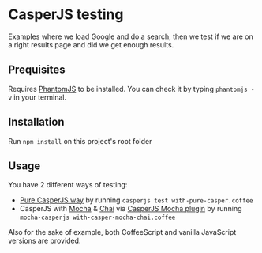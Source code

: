 # CasperJS testing

Examples where we load Google and do a search, then we test if we are on a right results page and did we get enough results.

## Prequisites

Requires [PhantomJS](http://phantomjs.org/) to be installed. You can check it by typing `phantomjs -v` in your terminal.

## Installation

Run `npm install` on this project's root folder

## Usage

You have 2 different ways of testing:
- [Pure CasperJS way](http://docs.casperjs.org/en/latest/testing.html) by running `casperjs test with-pure-casper.coffee`
- CasperJS with [Mocha](http://visionmedia.github.io/mocha/) & [Chai](http://chaijs.com/) via [CasperJS Mocha plugin](https://github.com/nathanboktae/mocha-casperjs) by running `mocha-casperjs with-casper-mocha-chai.coffee`

Also for the sake of example, both CoffeeScript and vanilla JavaScript versions are provided.
